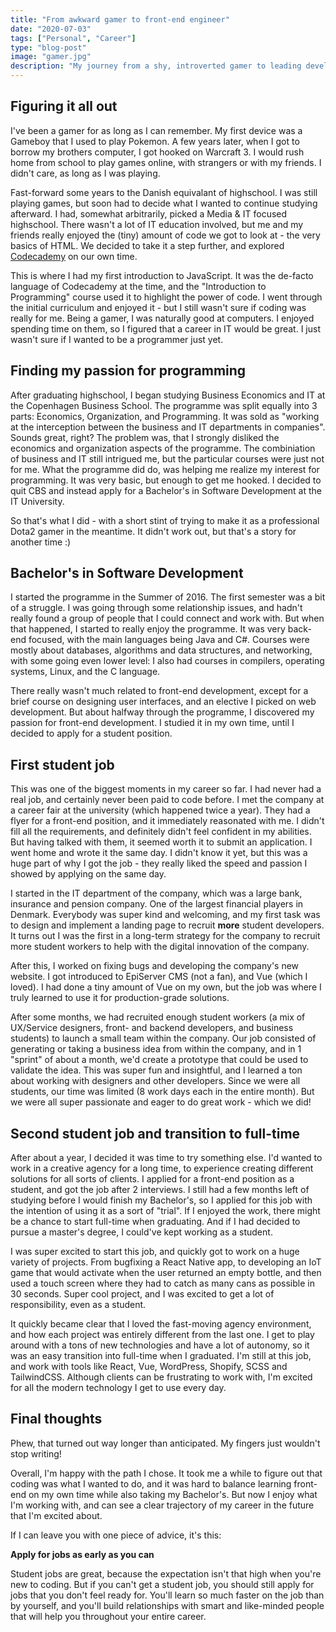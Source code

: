 ```yaml
---
title: "From awkward gamer to front-end engineer"
date: "2020-07-03"
tags: ["Personal", "Career"]
type: "blog-post"
image: "gamer.jpg"
description: "My journey from a shy, introverted gamer to leading development projects as a front-end engineer."
---
```


## Figuring it all out

I've been a gamer for as long as I can remember. My first device was a Gameboy that I used to play Pokemon. A few years later, when I got to borrow my brothers computer, I got hooked on Warcraft 3. I would rush home from school to play games online, with strangers or with my friends. I didn't care, as long as I was playing.

Fast-forward some years to the Danish equivalant of highschool. I was still playing games, but soon had to decide what I wanted to continue studying afterward. I had, somewhat arbitrarily, picked a Media & IT focused highschool. There wasn't a lot of IT education involved, but me and my friends really enjoyed the (tiny) amount of code we got to look at - the very basics of HTML. We decided to take it a step further, and explored [Codecademy](https://www.codecademy.com/) on our own time.

This is where I had my first introduction to JavaScript. It was the de-facto language of Codecademy at the time, and the "Introduction to Programming" course used it to highlight the power of code. I went through the initial curriculum and enjoyed it - but I still wasn't sure if coding was really for me. Being a gamer, I was naturally good at computers. I enjoyed spending time on them, so I figured that a career in IT would be great. I just wasn't sure if I wanted to be a programmer just yet.

## Finding my passion for programming

After graduating highschool, I began studying Business Economics and IT at the Copenhagen Business School. The programme was split equally into 3 parts: Economics, Organization, and Programming. It was sold as "working at the interception between the business and IT departments in companies". Sounds great, right? The problem was, that I strongly disliked the economics and organization aspects of the programme. The combiniation of business and IT still intrigued me, but the particular courses were just not for me. What the programme did do, was helping me realize my interest for programming. It was very basic, but enough to get me hooked. I decided to quit CBS and instead apply for a Bachelor's in Software Development at the IT University.

So that's what I did - with a short stint of trying to make it as a professional Dota2 gamer in the meantime. It didn't work out, but that's a story for another time :)

## Bachelor's in Software Development

I started the programme in the Summer of 2016. The first semester was a bit of a struggle. I was going through some relationship issues, and hadn't really found a group of people that I could connect and work with. But when that happened, I started to really enjoy the programme. It was very back-end focused, with the main languages being Java and C#. Courses were mostly about databases, algorithms and data structures, and networking, with some going even lower level: I also had courses in compilers, operating systems, Linux, and the C language.

There really wasn't much related to front-end development, except for a brief course on designing user interfaces, and an elective I picked on web development. But about halfway through the programme, I discovered my passion for front-end development. I studied it in my own time, until I decided to apply for a student position.

## First student job

This was one of the biggest moments in my career so far. I had never had a real job, and certainly never been paid to code before. I met the company at a career fair at the university (which happened twice a year). They had a flyer for a front-end position, and it immediately reasonated with me. I didn't fill all the requirements, and definitely didn't feel confident in my abilities. But having talked with them, it seemed worth it to submit an application. I went home and wrote it the same day. I didn't know it yet, but this was a huge part of why I got the job - they really liked the speed and passion I showed by applying on the same day.

I started in the IT department of the company, which was a large bank, insurance and pension company. One of the largest financial players in Denmark. Everybody was super kind and welcoming, and my first task was to design and implement a landing page to recruit **more** student developers. It turns out I was the first in a long-term strategy for the company to recruit more student workers to help with the digital innovation of the company.

After this, I worked on fixing bugs and developing the company's new website. I got introduced to EpiServer CMS (not a fan), and Vue (which I loved). I had done a tiny amount of Vue on my own, but the job was where I truly learned to use it for production-grade solutions.

After some months, we had recruited enough student workers (a mix of UX/Service designers, front- and backend developers, and business students) to launch a small team within the company. Our job consisted of generating or taking a business idea from within the company, and in 1 "sprint" of about a month, we'd create a prototype that could be used to validate the idea. This was super fun and insightful, and I learned a ton about working with designers and other developers. Since we were all students, our time was limited (8 work days each in the entire month). But we were all super passionate and eager to do great work - which we did!

## Second student job and transition to full-time

After about a year, I decided it was time to try something else. I'd wanted to work in a creative agency for a long time, to experience creating different solutions for all sorts of clients. I applied for a front-end position as a student, and got the job after 2 interviews. I still had a few months left of studying before I would finish my Bachelor's, so I applied for this job with the intention of using it as a sort of "trial". If I enjoyed the work, there might be a chance to start full-time when graduating. And if I had decided to pursue a master's degree, I could've kept working as a student.

I was super excited to start this job, and quickly got to work on a huge variety of projects. From bugfixing a React Native app, to developing an IoT game that would activate when the user returned an empty bottle, and then used a touch screen where they had to catch as many cans as possible in 30 seconds. Super cool project, and I was excited to get a lot of responsibility, even as a student.

It quickly became clear that I loved the fast-moving agency environment, and how each project was entirely different from the last one. I get to play around with a tons of new technologies and have a lot of autonomy, so it was an easy transition into full-time when I graduated. I'm still at this job, and work with tools like React, Vue, WordPress, Shopify, SCSS and TailwindCSS. Although clients can be frustrating to work with, I'm excited for all the modern technology I get to use every day.

## Final thoughts

Phew, that turned out way longer than anticipated. My fingers just wouldn't stop writing!

Overall, I'm happy with the path I chose. It took me a while to figure out that coding was what I wanted to do, and it was hard to balance learning front-end on my own time while also taking my Bachelor's. But now I enjoy what I'm working with, and can see a clear trajectory of my career in the future that I'm excited about.

If I can leave you with one piece of advice, it's this:

**Apply for jobs as early as you can**

Student jobs are great, because the expectation isn't that high when you're new to coding. But if you can't get a student job, you should still apply for jobs that you don't feel ready for. You'll learn so much faster on the job than by yourself, and you'll build relationships with smart and like-minded people that will help you throughout your entire career.
